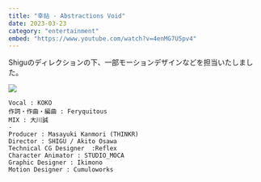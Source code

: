 ```yaml
---
title: "幸祜 - Abstractions Void"
date: 2023-03-23
category: "entertainment"
embed: "https://www.youtube.com/watch?v=4enMG7U5pv4"
---
```


Shiguのディレクションの下、一部モーションデザインなどを担当いたしました。

![](./abstractionsvoid/logomotion.gif)

```plaintext
Vocal : KOKO
作詞・作曲・編曲 : Feryquitous
MIX : 大川誠
-
Producer : Masayuki Kanmori (THINKR)
Director : SHIGU / Akito Osawa 
Technical CG Designer  :Reflex
Character Animator : STUDIO_MOCA
Graphic Designer : Ikimono
Motion Designer : Cumuloworks
```
